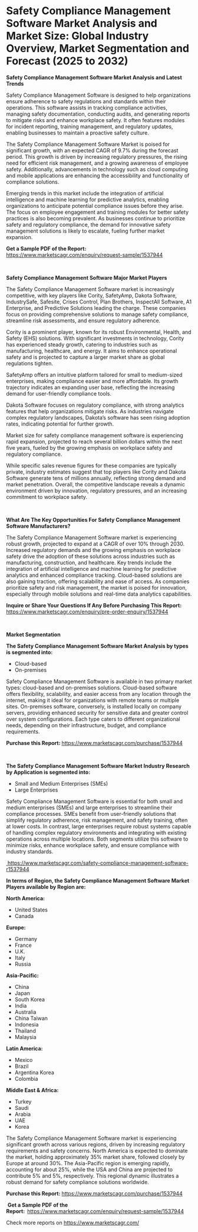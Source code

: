 <p><h1>Safety Compliance Management Software Market Analysis and Market Size: Global Industry Overview, Market Segmentation and Forecast (2025 to 2032)</h1></p><p><strong>Safety Compliance Management Software Market Analysis and Latest Trends</strong></p>
<p><p>Safety Compliance Management Software is designed to help organizations ensure adherence to safety regulations and standards within their operations. This software assists in tracking compliance activities, managing safety documentation, conducting audits, and generating reports to mitigate risks and enhance workplace safety. It often features modules for incident reporting, training management, and regulatory updates, enabling businesses to maintain a proactive safety culture.</p><p>The Safety Compliance Management Software Market is poised for significant growth, with an expected CAGR of 9.7% during the forecast period. This growth is driven by increasing regulatory pressures, the rising need for efficient risk management, and a growing awareness of employee safety. Additionally, advancements in technology such as cloud computing and mobile applications are enhancing the accessibility and functionality of compliance solutions.</p><p>Emerging trends in this market include the integration of artificial intelligence and machine learning for predictive analytics, enabling organizations to anticipate potential compliance issues before they arise. The focus on employee engagement and training modules for better safety practices is also becoming prevalent. As businesses continue to prioritize safety and regulatory compliance, the demand for innovative safety management solutions is likely to escalate, fueling further market expansion.</p></p>
<p><strong>Get a Sample PDF of the Report:&nbsp;</strong> <a href="https://www.marketscagr.com/enquiry/request-sample/1537944?utm_campaign=3018&utm_medium=2&utm_source=Github&utm_content=ia&utm_term=10032025&utm_id=safety-compliance-management-software">https://www.marketscagr.com/enquiry/request-sample/1537944</a></p>
<p>&nbsp;</p>
<p><strong>Safety Compliance Management Software Major Market Players</strong></p>
<p><p>The Safety Compliance Management Software market is increasingly competitive, with key players like Cority, SafetyAmp, Dakota Software, IndustrySafe, Safesite, Crises Control, Plan Brothers, InspectAll Software, A1 Enterprise, and Predictive Solutions leading the charge. These companies focus on providing comprehensive solutions to manage safety compliance, streamline risk assessments, and ensure regulatory adherence.</p><p>Cority is a prominent player, known for its robust Environmental, Health, and Safety (EHS) solutions. With significant investments in technology, Cority has experienced steady growth, catering to industries such as manufacturing, healthcare, and energy. It aims to enhance operational safety and is projected to capture a larger market share as global regulations tighten.</p><p>SafetyAmp offers an intuitive platform tailored for small to medium-sized enterprises, making compliance easier and more affordable. Its growth trajectory indicates an expanding user base, reflecting the increasing demand for user-friendly compliance tools.</p><p>Dakota Software focuses on regulatory compliance, with strong analytics features that help organizations mitigate risks. As industries navigate complex regulatory landscapes, Dakota’s software has seen rising adoption rates, indicating potential for further growth.</p><p>Market size for safety compliance management software is experiencing rapid expansion, projected to reach several billion dollars within the next five years, fueled by the growing emphasis on workplace safety and regulatory compliance.</p><p>While specific sales revenue figures for these companies are typically private, industry estimates suggest that top players like Cority and Dakota Software generate tens of millions annually, reflecting strong demand and market penetration. Overall, the competitive landscape reveals a dynamic environment driven by innovation, regulatory pressures, and an increasing commitment to workplace safety.</p></p>
<p>&nbsp;</p>
<p><strong>What Are The Key Opportunities For Safety Compliance Management Software Manufacturers?</strong></p>
<p><p>The Safety Compliance Management Software market is experiencing robust growth, projected to expand at a CAGR of over 10% through 2030. Increased regulatory demands and the growing emphasis on workplace safety drive the adoption of these solutions across industries such as manufacturing, construction, and healthcare. Key trends include the integration of artificial intelligence and machine learning for predictive analytics and enhanced compliance tracking. Cloud-based solutions are also gaining traction, offering scalability and ease of access. As companies prioritize safety and risk management, the market is poised for innovation, especially through mobile solutions and real-time data analytics capabilities.</p></p>
<p><strong>Inquire or Share Your Questions If Any Before Purchasing This Report:</strong> <a href="https://www.marketscagr.com/enquiry/pre-order-enquiry/1537944?utm_campaign=3018&utm_medium=2&utm_source=Github&utm_content=ia&utm_term=10032025&utm_id=safety-compliance-management-software">https://www.marketscagr.com/enquiry/pre-order-enquiry/1537944</a></p>
<p>&nbsp;</p>
<p><strong>Market Segmentation</strong></p>
<p><strong>The Safety Compliance Management Software Market Analysis by types is segmented into:</strong></p>
<p><ul><li>Cloud-based</li><li>On-premises</li></ul></p>
<p><p>Safety Compliance Management Software is available in two primary market types: cloud-based and on-premises solutions. Cloud-based software offers flexibility, scalability, and easier access from any location through the internet, making it ideal for organizations with remote teams or multiple sites. On-premises software, conversely, is installed locally on company servers, providing enhanced security for sensitive data and greater control over system configurations. Each type caters to different organizational needs, depending on their infrastructure, budget, and compliance requirements.</p></p>
<p><strong>Purchase this Report:&nbsp;</strong><a href="https://www.marketscagr.com/purchase/1537944?utm_campaign=3018&utm_medium=2&utm_source=Github&utm_content=ia&utm_term=10032025&utm_id=safety-compliance-management-software">https://www.marketscagr.com/purchase/1537944</a></p>
<p>&nbsp;</p>
<p><strong>The Safety Compliance Management Software Market Industry Research by Application is segmented into:</strong></p>
<p><ul><li>Small and Medium Enterprises (SMEs)</li><li>Large Enterprises</li></ul></p>
<p><p>Safety Compliance Management Software is essential for both small and medium enterprises (SMEs) and large enterprises to streamline their compliance processes. SMEs benefit from user-friendly solutions that simplify regulatory adherence, risk management, and safety training, often at lower costs. In contrast, large enterprises require robust systems capable of handling complex regulatory environments and integrating with existing operations across multiple locations. Both segments utilize this software to minimize risks, enhance workplace safety, and ensure compliance with industry standards.</p></p>
<p><a href="https://www.marketscagr.com/safety-compliance-management-software-r1537944?utm_campaign=3018&utm_medium=2&utm_source=Github&utm_content=ia&utm_term=10032025&utm_id=safety-compliance-management-software">&nbsp;https://www.marketscagr.com/safety-compliance-management-software-r1537944</a></p>
<p><strong>In terms of Region, the Safety Compliance Management Software Market Players available by Region are:</strong></p>
<p>
    <p> <strong> North America: </strong>
        <ul>
            <li>United States</li>
            <li>Canada</li>
        </ul>
        </p> 
    <p> <strong> Europe: </strong>
        <ul>
            <li>Germany</li>
            <li>France</li>
            <li>U.K.</li>
            <li>Italy</li>
            <li>Russia</li>
        </ul>
        </p> 
    <p> <strong> Asia-Pacific: </strong>
        <ul>
            <li>China</li>
            <li>Japan</li>
            <li>South Korea</li>
            <li>India</li>
            <li>Australia</li>
            <li>China Taiwan</li>
            <li>Indonesia</li>
            <li>Thailand</li>
            <li>Malaysia</li>
        </ul>
        </p> 
    <p> <strong> Latin America: </strong>
        <ul>
            <li>Mexico</li>
            <li>Brazil</li>
            <li>Argentina Korea</li>
            <li>Colombia</li>
        </ul>
        </p> 
    <p> <strong> Middle East & Africa: </strong>
        <ul>
            <li>Turkey</li>
            <li>Saudi</li>
            <li>Arabia</li>
            <li>UAE</li>
            <li>Korea</li>
        </ul>
    </p>
    </p>
<p><p>The Safety Compliance Management Software market is experiencing significant growth across various regions, driven by increasing regulatory requirements and safety concerns. North America is expected to dominate the market, holding approximately 35% market share, followed closely by Europe at around 30%. The Asia-Pacific region is emerging rapidly, accounting for about 25%, while the USA and China are projected to contribute 5% and 5%, respectively. This regional dynamic illustrates a robust demand for safety compliance solutions worldwide.</p></p>
<p><strong>Purchase this Report: </strong><a href="https://www.marketscagr.com/purchase/1537944?utm_campaign=3018&utm_medium=2&utm_source=Github&utm_content=ia&utm_term=10032025&utm_id=safety-compliance-management-software">https://www.marketscagr.com/purchase/1537944</a></p>
<p>&nbsp;<strong>Get a Sample PDF of the Report:&nbsp;&nbsp;</strong><a href="https://www.marketscagr.com/enquiry/request-sample/1537944?utm_campaign=3018&utm_medium=2&utm_source=Github&utm_content=ia&utm_term=10032025&utm_id=safety-compliance-management-software">https://www.marketscagr.com/enquiry/request-sample/1537944</a></p>
<p><strong></strong></p>
<p>Check more reports on <a href="https://www.marketscagr.com/?utm_campaign=3018&utm_medium=2&utm_source=Github&utm_content=ia&utm_term=10032025&utm_id=safety-compliance-management-software">https://www.marketscagr.com/</a></p>